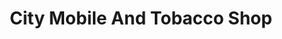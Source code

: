 ---
title: "City Mobile And Tobacco Shop"
url: /clinton/city-mobile-and-tobacco-shop/
shop: tobacco
---